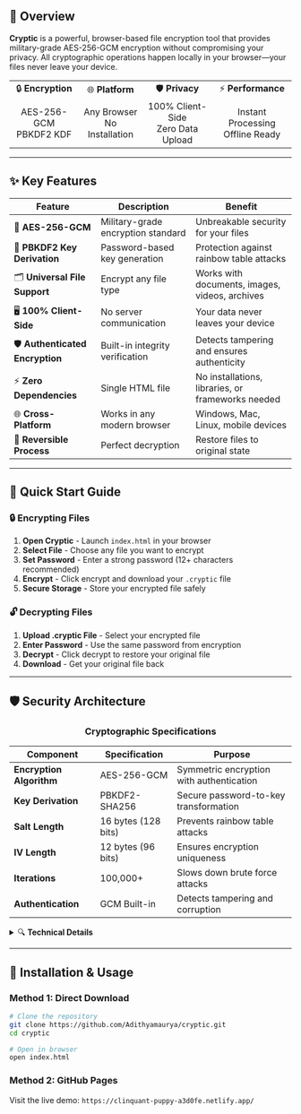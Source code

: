 
## 🚀 **Overview**

**Cryptic** is a powerful, browser-based file encryption tool that provides military-grade AES-256-GCM encryption without compromising your privacy. All cryptographic operations happen locally in your browser—your files never leave your device.

<div align="center">
  <table>
    <tr>
      <td align="center">🔒 <strong>Encryption</strong></td>
      <td align="center">🌐 <strong>Platform</strong></td>
      <td align="center">🛡️ <strong>Privacy</strong></td>
      <td align="center">⚡ <strong>Performance</strong></td>
    </tr>
    <tr>
      <td align="center">AES-256-GCM<br>PBKDF2 KDF</td>
      <td align="center">Any Browser<br>No Installation</td>
      <td align="center">100% Client-Side<br>Zero Data Upload</td>
      <td align="center">Instant Processing<br>Offline Ready</td>
    </tr>
  </table>
</div>

---

## ✨ **Key Features**

<div align="center">

| Feature | Description | Benefit |
|---------|-------------|---------|
| 🔐 **AES-256-GCM** | Military-grade encryption standard | Unbreakable security for your files |
| 🔑 **PBKDF2 Key Derivation** | Password-based key generation | Protection against rainbow table attacks |
| 🗂️ **Universal File Support** | Encrypt any file type | Works with documents, images, videos, archives |
| 🖥️ **100% Client-Side** | No server communication | Your data never leaves your device |
| 🛡️ **Authenticated Encryption** | Built-in integrity verification | Detects tampering and ensures authenticity |
| ⚡ **Zero Dependencies** | Single HTML file | No installations, libraries, or frameworks needed |
| 🌐 **Cross-Platform** | Works in any modern browser | Windows, Mac, Linux, mobile devices |
| 🔄 **Reversible Process** | Perfect decryption | Restore files to original state |

</div>

---

## 🚀 **Quick Start Guide**

### **🔒 Encrypting Files**

1. **Open Cryptic** - Launch `index.html` in your browser
2. **Select File** - Choose any file you want to encrypt
3. **Set Password** - Enter a strong password (12+ characters recommended)
4. **Encrypt** - Click encrypt and download your `.cryptic` file
5. **Secure Storage** - Store your encrypted file safely

### **🔓 Decrypting Files**

1. **Upload .cryptic File** - Select your encrypted file
2. **Enter Password** - Use the same password from encryption
3. **Decrypt** - Click decrypt to restore your original file
4. **Download** - Get your original file back

---

## 🛡️ **Security Architecture**

<div align="center">

### **Cryptographic Specifications**

| Component | Specification | Purpose |
|-----------|---------------|---------|
| **Encryption Algorithm** | AES-256-GCM | Symmetric encryption with authentication |
| **Key Derivation** | PBKDF2-SHA256 | Secure password-to-key transformation |
| **Salt Length** | 16 bytes (128 bits) | Prevents rainbow table attacks |
| **IV Length** | 12 bytes (96 bits) | Ensures encryption uniqueness |
| **Iterations** | 100,000+ | Slows down brute force attacks |
| **Authentication** | GCM Built-in | Detects tampering and corruption |

</div>

<details>
<summary>🔍 <strong>Technical Details</strong></summary>

### **Security Measures**

- **Random Salt Generation**: Each encryption uses a cryptographically secure random salt
- **Unique IV per Operation**: Initialization vectors are never reused
- **Password Stretching**: PBKDF2 with high iteration count prevents brute force
- **Authenticated Encryption**: GCM mode provides both confidentiality and authenticity
- **No Key Storage**: Passwords and keys exist only in memory during operation

### **Web Crypto API**

Cryptic leverages the browser's native Web Crypto API, which provides:
- Hardware-accelerated cryptographic operations
- Secure random number generation
- Memory-safe key handling
- Industry-standard algorithm implementations

</details>

---

## 💾 **Installation & Usage**

### **Method 1: Direct Download**
```bash
# Clone the repository
git clone https://github.com/Adithyamaurya/cryptic.git
cd cryptic

# Open in browser
open index.html
```

### **Method 2: GitHub Pages**
Visit the live demo: `https://clinquant-puppy-a3d0fe.netlify.app/`



